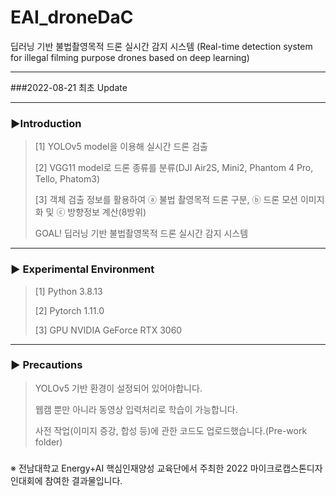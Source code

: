 # EAI_droneDaC
딥러닝 기반 불법촬영목적 드론 실시간 감지 시스템 (Real-time detection system for illegal filming purpose drones based on deep learning)

-------------------------------------
###2022-08-21 최초 Update

-------------------------------------
### ▶Introduction
> [1] YOLOv5 model을 이용해 실시간 드론 검출
> 
> [2] VGG11 model로 드론 종류를 분류(DJI Air2S, Mini2, Phantom 4 Pro, Tello, Phatom3)
> 
> [3] 객체 검출 정보를 활용하여 ⓐ 불법 촬영목적 드론 구분, ⓑ 드론 모션 이미지화 및 ⓒ 방향정보 계산(8방위)
> 
> GOAL! 딥러닝 기반 불법촬영목적 드론 실시간 감지 시스템

-------------------------------------
### ▶ Experimental Environment
> [1] Python 3.8.13
> 
> [2] Pytorch 1.11.0
>
> [3] GPU NVIDIA GeForce RTX 3060

-------------------------------------
### ▶ Precautions
> YOLOv5 기반 환경이 설정되어 있어야합니다.
> 
> 웹캠 뿐만 아니라 동영상 입력처리로 학습이 가능합니다.
> 
> 사전 작업(이미지 증강, 합성 등)에 관한 코드도 업로드했습니다.(Pre-work folder)





### 
※ 전남대학교 Energy+AI 핵심인재양성 교육단에서 주최한 2022 마이크로캡스톤디자인대회에 참여한 결과물입니다.
